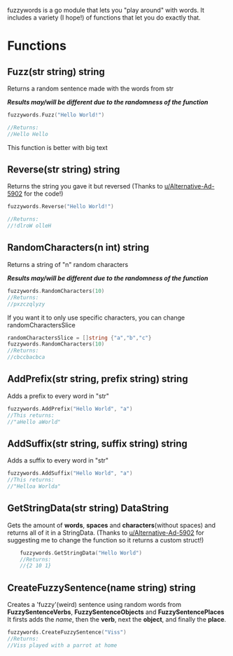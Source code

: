 fuzzywords is a go module that lets you "play around" with words. It includes a variety (I hope!) of functions that let you do exactly that.

# Functions

## Fuzz(str string) string

Returns a random sentence made with the words from str

**_Results may/will be different due to the randomness of the function_**

```go
fuzzywords.Fuzz("Hello World!")

//Returns:
//Hello Hello
```

This function is better with big text

## Reverse(str string) string

Returns the string you gave it but reversed
(Thanks to [u/Alternative-Ad-5902](https://www.reddit.com/user/Alternative-Ad-5902/) for the code!)

```go
fuzzywords.Reverse("Hello World!")

//Returns:
//!dlroW olleH
```

## RandomCharacters(n int) string

Returns a string of "n" random characters

**_Results may/will be different due to the randomness of the function_**

```go
fuzzywords.RandomCharacters(10)
//Returns:
//pxzczqlyzy
```

If you want it to only use specific characters, you can change randomCharactersSlice

```go
randomCharactersSlice = []string {"a","b","c"}
fuzzywords.RandomCharacters(10)
//Returns:
//cbccbacbca
```

## AddPrefix(str string, prefix string) string

Adds a prefix to every word in "str"

```go
fuzzywords.AddPrefix("Hello World", "a")
//This returns:
//"aHello aWorld"
```

## AddSuffix(str string, suffix string) string

Adds a suffix to every word in "str"

```go
fuzzywords.AddSuffix("Hello World", "a")
//This returns:
//"Helloa Worlda"
```

## GetStringData(str string) DataString

Gets the amount of **words**, **spaces** and **characters**(without spaces) and returns all of it in a StringData.
(Thanks to [u/Alternative-Ad-5902](https://www.reddit.com/user/Alternative-Ad-5902/) for suggesting me to change the function so it returns a custom struct!)
```go
    fuzzywords.GetStringData("Hello World")
    //Returns:
    //{2 10 1}
```

## CreateFuzzySentence(name string) string

Creates a 'fuzzy'(weird) sentence using random words from **FuzzySentenceVerbs**, **FuzzySentenceObjects** and **FuzzySentencePlaces**
It firsts adds the _name_, then the **verb**, next the **object**, and finally the **place**.

```go
fuzzywords.CreateFuzzySentence("Viss")
//Returns:
//Viss played with a parrot at home
```


